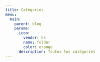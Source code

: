 ```yaml
---
title: Catégories
menu:
  main:
    parent: blog
    params:
      icon:
        vendor: bs
        name: folder
        color: orange
      description: Toutes les catégories
---
```

